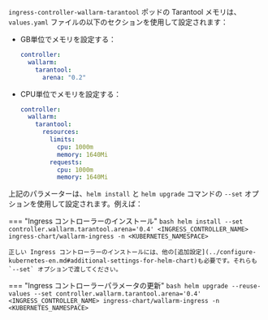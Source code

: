 `ingress-controller-wallarm-tarantool` ポッドの Tarantool メモリは、`values.yaml` ファイルの以下のセクションを使用して設定されます：

* GB単位でメモリを設定する：
    ``` yaml
    controller:
      wallarm:
        tarantool:
          arena: "0.2"
    ```

* CPU単位でメモリを設定する：
    ``` yaml
    controller:
      wallarm:
        tarantool:
          resources:
            limits:
              cpu: 1000m
              memory: 1640Mi
            requests:
              cpu: 1000m
              memory: 1640Mi
    ```

上記のパラメーターは、`helm install` と `helm upgrade` コマンドの `--set` オプションを使用して設定されます。例えば：

=== "Ingress コントローラーのインストール"
    ```bash
    helm install --set controller.wallarm.tarantool.arena='0.4' <INGRESS_CONTROLLER_NAME> ingress-chart/wallarm-ingress -n <KUBERNETES_NAMESPACE>
    ```

    正しい Ingress コントローラーのインストールには、他の[追加設定](../configure-kubernetes-en.md#additional-settings-for-helm-chart)も必要です。それらも `--set` オプションで渡してください。
=== "Ingress コントローラーパラメータの更新"
    ```bash
    helm upgrade --reuse-values --set controller.wallarm.tarantool.arena='0.4' <INGRESS_CONTROLLER_NAME> ingress-chart/wallarm-ingress -n <KUBERNETES_NAMESPACE>
    ```
